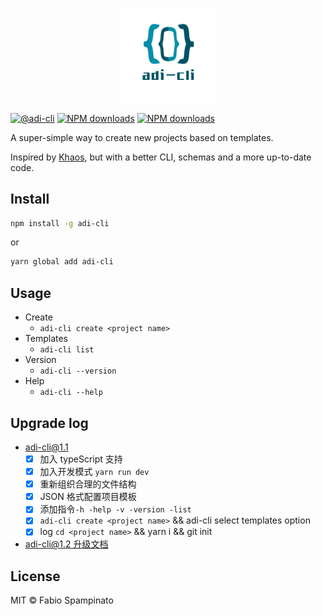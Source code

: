 <!--
 * @Author: ADI
 * @Date: 2020-12-30 18:10:07
 * @LastEditors: ADI
 * @LastEditTime: 2021-01-23 11:39:48
-->
<p align="center">
  <img src="https://raw.githubusercontent.com/13168335674/adi-cli/main/public/images/logo.png" width=150 alt="Logo">
</p>

[![@adi-cli](https://img.shields.io/npm/v/adi-cli.svg?style=flat-square)](https://www.npmjs.com/package/adi-cli) [![NPM downloads](https://img.shields.io/npm/dm/adi-cli?style=flat-square)](https://www.npmjs.com/package/adi-cli) [![NPM downloads](https://img.shields.io/npm/dt/adi-cli?style=flat-square)](https://www.npmjs.com/package/adi-cli)

A super-simple way to create new projects based on templates.

Inspired by [Khaos](https://github.com/segmentio/khaos), but with a better CLI, schemas and a more up-to-date code.

## Install

```sh
npm install -g adi-cli
```

or

```sh
yarn global add adi-cli
```

## Usage

- Create
  - `adi-cli create <project name>`
- Templates
  - `adi-cli list`
- Version
  - `adi-cli --version`
- Help
  - `adi-cli --help`

## Upgrade log

- adi-cli@1.1
  - [x] 加入 typeScript 支持
  - [x] 加入开发模式 `yarn run dev`
  - [x] 重新组织合理的文件结构
  - [x] JSON 格式配置项目模板
  - [x] 添加指令`-h -help -v -version -list`
  - [x] `adi-cli create <project name>` && adi-cli select templates option
  - [x] log `cd <project name>` && yarn i && git init
- [adi-cli@1.2 升级文档](changelogs/rollup-ts-babel.md)

## License

MIT © Fabio Spampinato
